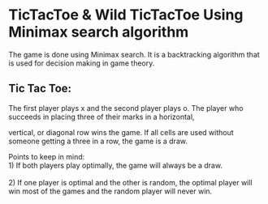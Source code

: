 # TicTacToe & Wild TicTacToe Using Minimax search algorithm
<body> 
  The game is done using Minimax search. It is a backtracking algorithm that is used for decision making in game theory. 
  
  
  <h2>
  Tic Tac Toe:
  </h2>
  
  The first player plays x and the second player plays o. The player who succeeds in placing three of their marks in a horizontal,
  
  vertical, or diagonal row wins the game. If all cells are used without someone getting a three in a row, the game is a draw.
  
  Points to keep in mind: 
  <br>1) If both players play optimally, the game will always be a draw.</br>
  <br>2) If one player is optimal and the other is random, the optimal player will win most of the games and the random player will never win. </br>
</body>
